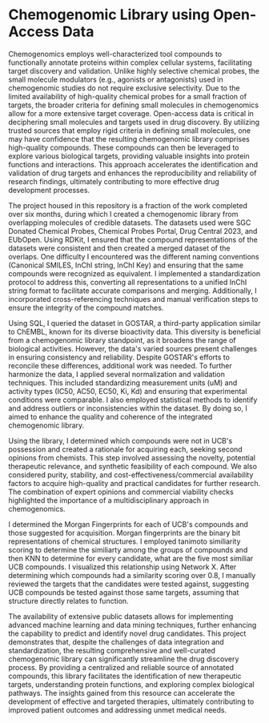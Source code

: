 # Chemogenomic Library using Open-Access Data

Chemogenomics employs well-characterized tool compounds to functionally annotate proteins within complex cellular systems, facilitating target discovery and validation. Unlike highly selective chemical probes, the small molecule modulators (e.g., agonists or antagonists) used in chemogenomic studies do not require exclusive selectivity. Due to the limited availability of high-quality chemical probes for a small fraction of targets, the broader criteria for defining small molecules in chemogenomics allow for a more extensive target coverage. Open-access data is critical in deciphering small molecules and targets used in drug discovery. By utilizing trusted sources that employ rigid criteria in defining small molecules, one may have confidence that the resulting chemogenomic library comprises high-quality compounds. These compounds can then be leveraged to explore various biological targets, providing valuable insights into protein functions and interactions. This approach accelerates the identification and validation of drug targets and enhances the reproducibility and reliability of research findings, ultimately contributing to more effective drug development processes. 

The project housed in this repository is a fraction of the work completed over six months, during which I created a chemogenomic library from overlapping molecules of credible datasets. The datasets used were SGC Donated Chemical Probes, Chemical Probes Portal, Drug Central 2023, and EUbOpen. Using RDKit, I ensured that the compound representations of the datasets were consistent and then created a merged dataset of the overlaps. One difficulty I encountered was the different naming conventions (Canonical SMILES, InChI string, InChI Key) and ensuring that the same compounds were recognized as equivalent. I implemented a standardization protocol to address this, converting all representations to a unified InChI string format to facilitate accurate comparisons and merging. Additionally, I incorporated cross-referencing techniques and manual verification steps to ensure the integrity of the compound matches. 

Using SQL, I queried the dataset in GOSTAR, a third-party application similar to ChEMBL, known for its diverse bioactivity data. This diversity is beneficial from a chemogenomic library standpoint, as it broadens the range of biological activities. However, the data's varied sources present challenges in ensuring consistency and reliability. Despite GOSTAR's efforts to reconcile these differences, additional work was needed. To further harmonize the data, I applied several normalization and validation techniques. This included standardizing measurement units (uM) and activity types (IC50, AC50, EC50, Ki, Kd) and ensuring that experimental conditions were comparable. I also employed statistical methods to identify and address outliers or inconsistencies within the dataset. By doing so, I aimed to enhance the quality and coherence of the integrated chemogenomic library.

Using the library, I determined which compounds were not in UCB's possession and created a rationale for acquiring each, seeking second opinions from chemists. This step involved assessing the novelty, potential therapeutic relevance, and synthetic feasibility of each compound. We also considered purity, stability, and cost-effectiveness/commercial availability factors to acquire high-quality and practical candidates for further research. The combination of expert opinions and commercial viability checks highlighted the importance of a multidisciplinary approach in chemogenomics.

I determined the Morgan Fingerprints for each of UCB's compounds and those suggested for acquisition. Morgan fingerprints are the binary bit representations of chemical structures. I employed tanimoto similiarity scoring to determine the similiarty among the groups of compounds and then KNN to determine for every candidate, what are the five most similiar UCB compounds. I visualized this relationship using Network X. After determining which compounds had a similarity scoring over 0.8, I manually reviewed the targets that the candidates were tested against, suggesting UCB compounds be tested against those same targets, assuming that structure directly relates to function. 

The availability of extensive public datasets allows for implementing advanced machine learning and data mining techniques, further enhancing the capability to predict and identify novel drug candidates. This project demonstrates that, despite the challenges of data integration and standardization, the resulting comprehensive and well-curated chemogenomic library can significantly streamline the drug discovery process. By providing a centralized and reliable source of annotated compounds, this library facilitates the identification of new therapeutic targets, understanding protein functions, and exploring complex biological pathways. The insights gained from this resource can accelerate the development of effective and targeted therapies, ultimately contributing to improved patient outcomes and addressing unmet medical needs.
